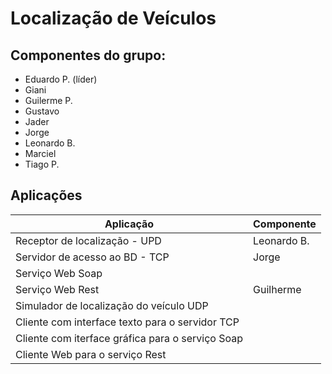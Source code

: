 # Localiza&ccedil;&atilde;o de Ve&iacute;culos

## Componentes do grupo:

 * Eduardo P. (l&iacute;der)
 * Giani
 * Guilerme P.
 * Gustavo
 * Jader
 * Jorge
 * Leonardo B.
 * Marciel
 * Tiago P.

## Aplica&ccedil;&otilde;es

| Aplica&ccedil;&atilde;o | Componente |
| ------------------------|------------|
| Receptor de localiza&ccedil;&atilde;o - UPD                      | Leonardo B. |
| Servidor de acesso ao BD - TCP | Jorge |
| Servi&ccedil;o Web Soap |  |
| Servi&ccedil;o Web Rest | Guilherme |
| Simulador de localiza&ccedil;&atilde;o do ve&iacute;culo UDP |  |
| Cliente com interface texto para o servidor TCP |  |
| Cliente com iterface gr&aacute;fica para o servi&ccedil;o Soap |  |
| Cliente Web para o servi&ccedil;o Rest |  |
